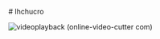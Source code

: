 #   l h c h u c r o 

![videoplayback (online-video-cutter com)](https://github.com/user-attachments/assets/c3821641-e0bb-4542-bb0b-26dcbfd59023)
